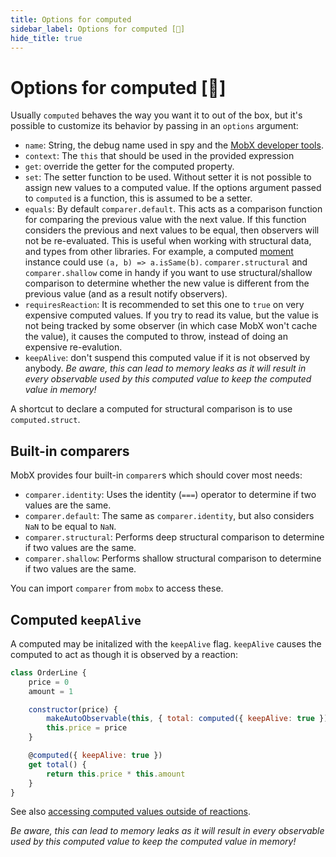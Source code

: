 ```yaml
---
title: Options for computed
sidebar_label: Options for computed [🚀]
hide_title: true
---
```


# Options for computed [🚀]

Usually `computed` behaves the way you want it to out of the box, but it's possible to customize its behavior by passing in an `options` argument:

-   `name`: String, the debug name used in spy and the [MobX developer tools](https://github.com/mobxjs/mobx-devtools).
-   `context`: The `this` that should be used in the provided expression
-   `get`: override the getter for the computed property.
-   `set`: The setter function to be used. Without setter it is not possible to assign new values to a computed value. If the options argument passed to `computed` is a function, this is assumed to be a setter.
-   `equals`: By default `comparer.default`. This acts as a comparison function for comparing the previous value with the next value. If this function considers the previous and next values to be equal, then observers will not be re-evaluated. This is useful when working with structural data, and types from other libraries. For example, a computed [moment](https://momentjs.com/) instance could use `(a, b) => a.isSame(b)`. `comparer.structural` and `comparer.shallow` come in handy if you want to use structural/shallow comparison to determine whether the new value is different from the previous value (and as a result notify observers).
-   `requiresReaction`: It is recommended to set this one to `true` on very expensive computed values. If you try to read its value, but the value is not being tracked by some observer (in which case MobX won't cache the value), it causes the computed to throw, instead of doing an expensive re-evalution.
-   `keepAlive`: don't suspend this computed value if it is not observed by anybody. _Be aware, this can lead to memory leaks as it will result in every observable used by this computed value to keep the computed value in memory!_

A shortcut to declare a computed for structural comparison is to use `computed.struct`.

## Built-in comparers

MobX provides four built-in `comparer`s which should cover most needs:

-   `comparer.identity`: Uses the identity (`===`) operator to determine if two values are the same.
-   `comparer.default`: The same as `comparer.identity`, but also considers `NaN` to be equal to `NaN`.
-   `comparer.structural`: Performs deep structural comparison to determine if two values are the same.
-   `comparer.shallow`: Performs shallow structural comparison to determine if two values are the same.

You can import `comparer` from `mobx` to access these.

## Computed `keepAlive`

A computed may be initalized with the `keepAlive` flag. `keepAlive` causes the computed to act as though it is observed by a reaction:

```javascript
class OrderLine {
    price = 0
    amount = 1

    constructor(price) {
        makeAutoObservable(this, { total: computed({ keepAlive: true }) })
        this.price = price
    }

    @computed({ keepAlive: true })
    get total() {
        return this.price * this.amount
    }
}
```

See also [accessing computed values outside of reactions](computed-behavior.md#accessing-computed-values-outside-of-reactions).

_Be aware, this can lead to memory leaks as it will result in every observable used by this computed value to keep the computed value in memory!_
